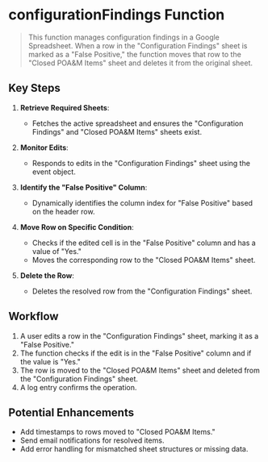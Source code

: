
# configurationFindings Function

> This function manages configuration findings in a Google Spreadsheet. When a row in the "Configuration Findings" sheet is marked as a "False Positive," the function moves that row to the "Closed POA&M Items" sheet and deletes it from the original sheet.

## Key Steps
1. **Retrieve Required Sheets**:
   - Fetches the active spreadsheet and ensures the "Configuration Findings" and "Closed POA&M Items" sheets exist.

2. **Monitor Edits**:
   - Responds to edits in the "Configuration Findings" sheet using the event object.

3. **Identify the "False Positive" Column**:
   - Dynamically identifies the column index for "False Positive" based on the header row.

4. **Move Row on Specific Condition**:
   - Checks if the edited cell is in the "False Positive" column and has a value of "Yes."
   - Moves the corresponding row to the "Closed POA&M Items" sheet.

5. **Delete the Row**:
   - Deletes the resolved row from the "Configuration Findings" sheet.

## Workflow

1. A user edits a row in the "Configuration Findings" sheet, marking it as a "False Positive."
2. The function checks if the edit is in the "False Positive" column and if the value is "Yes."
3. The row is moved to the "Closed POA&M Items" sheet and deleted from the "Configuration Findings" sheet.
4. A log entry confirms the operation.

## Potential Enhancements
- Add timestamps to rows moved to "Closed POA&M Items."
- Send email notifications for resolved items.
- Add error handling for mismatched sheet structures or missing data.
